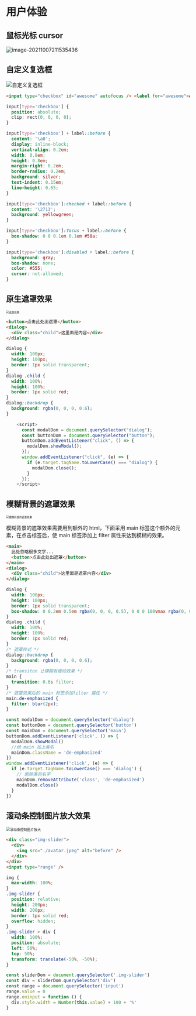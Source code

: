 # 用户体验

## 鼠标光标 cursor

![image-20211007211535436](https://raw.githubusercontent.com/18888628835/image-cloud/main/assets202307051315279.png)

## 自定义复选框

![自定义复选框](https://raw.githubusercontent.com/18888628835/image-cloud/main/assets202307051315860.gif)

```html
<input type="checkbox" id="awesome" autofocus /> <label for="awesome">Awesome!</label>
```

```css
input[type='checkbox'] {
  position: absolute;
  clip: rect(0, 0, 0, 0);
}

input[type='checkbox'] + label::before {
  content: '\a0';
  display: inline-block;
  vertical-align: 0.2em;
  width: 0.8em;
  height: 0.8em;
  margin-right: 0.2em;
  border-radius: 0.2em;
  background: silver;
  text-indent: 0.15em;
  line-height: 0.65;
}

input[type='checkbox']:checked + label::before {
  content: '\2713';
  background: yellowgreen;
}

input[type='checkbox']:focus + label::before {
  box-shadow: 0 0 0.1em 0.1em #58a;
}

input[type='checkbox']:disabled + label::before {
  background: gray;
  box-shadow: none;
  color: #555;
  cursor: not-allowed;
}
```

## 原生遮罩效果

<img src="https://raw.githubusercontent.com/18888628835/image-cloud/main/assets202307051316426.gif" alt="遮罩效果" style="zoom:50%;" />

```html
<button>点击此处出遮罩</button>
<dialog>
  <div class="child">这里面是内容</div>
</dialog>
```

```css
dialog {
  width: 100px;
  height: 100px;
  border: 1px solid transparent;
}
dialog .child {
  width: 100%;
  height: 100%;
  border: 1px solid red;
}
dialog::backdrop {
  background: rgba(0, 0, 0, 0.6);
}
```

```javascript
    <script>
      const modalDom = document.querySelector("dialog");
      const buttonDom = document.querySelector("button");
      buttonDom.addEventListener("click", () => {
        modalDom.showModal();
      });
      window.addEventListener("click", (e) => {
        if (e.target.tagName.toLowerCase() === "dialog") {
          modalDom.close();
        }
      });
    </script>
```

## 模糊背景的遮罩效果

<img src="https://raw.githubusercontent.com/18888628835/image-cloud/main/assets202307051316847.gif" alt="模糊背景的遮罩效果" style="zoom:50%;" />

模糊背景的遮罩效果需要用到额外的 html，下面采用 main 标签这个额外的元素，在点击标签后，使 main 标签添加上 filter 属性来达到模糊的效果。

```html
<main>
  此处忽略很多文字...
  <button>点击此处出遮罩</button>
</main>
<dialog>
  <div class="child">这里面是遮罩内容</div>
</dialog>
```

```css
dialog {
  width: 100px;
  height: 100px;
  border: 1px solid transparent;
  box-shadow: 0 0.2em 0.5em rgba(0, 0, 0, 0.5), 0 0 0 100vmax rgba(0, 0, 0, 0.2);
}
dialog .child {
  width: 100%;
  height: 100%;
  border: 1px solid red;
}
/* 遮罩样式 */
dialog::backdrop {
  background: rgba(0, 0, 0, 0.6);
}
/* transiton 让模糊有缓动效果 */
main {
  transition: 0.6s filter;
}
/* 遮罩效果后的 main 标签添加filter 属性 */
main.de-emphasized {
  filter: blur(2px);
}
```

```js
const modalDom = document.querySelector('dialog')
const buttonDom = document.querySelector('button')
const mainDom = document.querySelector('main')
buttonDom.addEventListener('click', () => {
  modalDom.showModal()
  //给 main 加上类名
  mainDom.className = 'de-emphasized'
})
window.addEventListener('click', (e) => {
  if (e.target.tagName.toLowerCase() === 'dialog') {
    // 删除类的名字
    mainDom.removeAttribute('class', 'de-emphasized')
    modalDom.close()
  }
})
```

## 滚动条控制图片放大效果

<img src="https://raw.githubusercontent.com/18888628835/image-cloud/main/assets202307051316936.gif" alt="滚动条控制图片放大" style="zoom:67%;" />

```html
<div class="img-slider">
  <div>
    <img src="./avatar.jpeg" alt="before" />
  </div>
</div>
<input type="range" />
```

```css
img {
  max-width: 100%;
}
.img-slider {
  position: relative;
  height: 200px;
  width: 200px;
  border: 1px solid red;
  overflow: hidden;
}
.img-slider > div {
  width: 100%;
  position: absolute;
  left: 50%;
  top: 50%;
  transform: translate(-50%, -50%);
}
```

```javascript
const sliderDom = document.querySelector('.img-slider')
const div = sliderDom.querySelector('div')
const range = document.querySelector('input')
range.value = 0
range.oninput = function () {
  div.style.width = Number(this.value) + 100 + '%'
}
```
